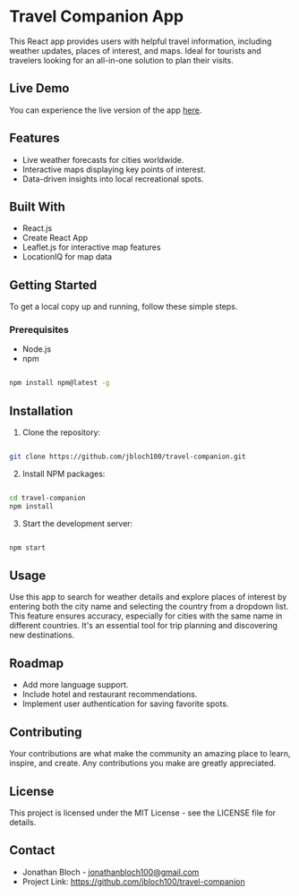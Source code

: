# Travel Companion App

This React app provides users with helpful travel information, including weather updates, places of interest, and maps. Ideal for tourists and travelers looking for an all-in-one solution to plan their visits.

## Live Demo

You can experience the live version of the app [here](https://jbloch100.github.io/travel-companion).

## Features

- Live weather forecasts for cities worldwide.
- Interactive maps displaying key points of interest.
- Data-driven insights into local recreational spots.

## Built With

- React.js
- Create React App
- Leaflet.js for interactive map features
- LocationIQ for map data

## Getting Started

To get a local copy up and running, follow these simple steps.

### Prerequisites

- Node.js
- npm

```bash

npm install npm@latest -g

```

## Installation

1. Clone the repository:

```bash

git clone https://github.com/jbloch100/travel-companion.git

```

2. Install NPM packages:

```bash

cd travel-companion
npm install

```

3. Start the development server:

```bash

npm start

```

## Usage

Use this app to search for weather details and explore places of interest by entering both the city name and selecting the country from a dropdown list. This feature ensures accuracy, especially for cities with the same name in different countries. It's an essential tool for trip planning and discovering new destinations.

## Roadmap

- Add more language support.
- Include hotel and restaurant recommendations.
- Implement user authentication for saving favorite spots.

## Contributing

Your contributions are what make the community an amazing place to learn, inspire, and create. Any contributions you make are greatly appreciated.

## License

This project is licensed under the MIT License - see the LICENSE file for details.

## Contact

- Jonathan Bloch - jonathanbloch100@gmail.com
- Project Link: https://github.com/jbloch100/travel-companion


